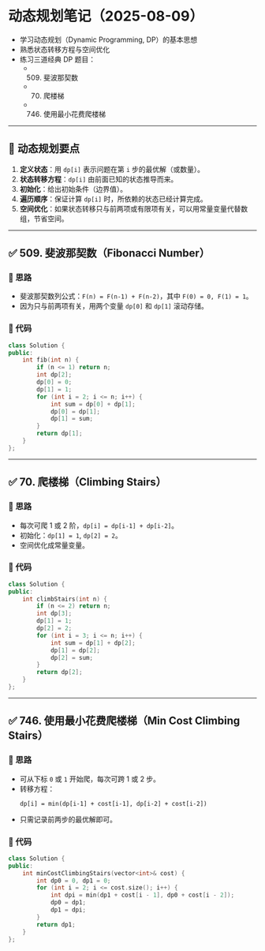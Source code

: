 # 动态规划笔记（2025-08-09）

- 学习动态规划（Dynamic Programming, DP）的基本思想
- 熟悉状态转移方程与空间优化
- 练习三道经典 DP 题目：
  - 509. 斐波那契数
  - 70. 爬楼梯
  - 746. 使用最小花费爬楼梯

---

## 🎯 动态规划要点

1. **定义状态**：用 `dp[i]` 表示问题在第 `i` 步的最优解（或数量）。
2. **状态转移方程**：`dp[i]` 由前面已知的状态推导而来。
3. **初始化**：给出初始条件（边界值）。
4. **遍历顺序**：保证计算 `dp[i]` 时，所依赖的状态已经计算完成。
5. **空间优化**：如果状态转移只与前两项或有限项有关，可以用常量变量代替数组，节省空间。

---

## ✅ 509. 斐波那契数（Fibonacci Number）

### 🧠 思路
- 斐波那契数列公式：`F(n) = F(n-1) + F(n-2)`，其中 `F(0) = 0, F(1) = 1`。
- 因为只与前两项有关，用两个变量 `dp[0]` 和 `dp[1]` 滚动存储。

### 🧾 代码
```cpp
class Solution {
public:
    int fib(int n) {
        if (n <= 1) return n;
        int dp[2];
        dp[0] = 0;
        dp[1] = 1;
        for (int i = 2; i <= n; i++) {
            int sum = dp[0] + dp[1];
            dp[0] = dp[1];
            dp[1] = sum;
        }
        return dp[1];
    }
};
```

---

## ✅ 70. 爬楼梯（Climbing Stairs）

### 🧠 思路
- 每次可爬 1 或 2 阶，`dp[i] = dp[i-1] + dp[i-2]`。
- 初始化：`dp[1] = 1`, `dp[2] = 2`。
- 空间优化成常量变量。

### 🧾 代码
```cpp
class Solution {
public:
    int climbStairs(int n) {
        if (n <= 2) return n;
        int dp[3];
        dp[1] = 1;
        dp[2] = 2;
        for (int i = 3; i <= n; i++) {
            int sum = dp[1] + dp[2];
            dp[1] = dp[2];
            dp[2] = sum;
        }
        return dp[2];
    }
};
```

---

## ✅ 746. 使用最小花费爬楼梯（Min Cost Climbing Stairs）

### 🧠 思路
- 可从下标 `0` 或 `1` 开始爬，每次可跨 1 或 2 步。
- 转移方程：
  ```
  dp[i] = min(dp[i-1] + cost[i-1], dp[i-2] + cost[i-2])
  ```
- 只需记录前两步的最优解即可。

### 🧾 代码
```cpp
class Solution {
public:
    int minCostClimbingStairs(vector<int>& cost) {
        int dp0 = 0, dp1 = 0;
        for (int i = 2; i <= cost.size(); i++) {
            int dpi = min(dp1 + cost[i - 1], dp0 + cost[i - 2]);
            dp0 = dp1;
            dp1 = dpi;
        }
        return dp1;
    }
};
```


